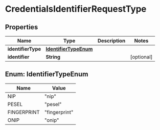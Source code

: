 # CredentialsIdentifierRequestType

## Properties
Name | Type | Description | Notes
------------ | ------------- | ------------- | -------------
**identifierType** | [**IdentifierTypeEnum**](#IdentifierTypeEnum) |  | 
**identifier** | **String** |  |  [optional]

<a name="IdentifierTypeEnum"></a>
## Enum: IdentifierTypeEnum
Name | Value
---- | -----
NIP | &quot;nip&quot;
PESEL | &quot;pesel&quot;
FINGERPRINT | &quot;fingerprint&quot;
ONIP | &quot;onip&quot;
